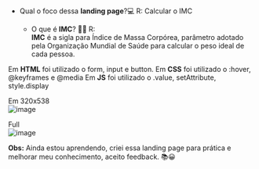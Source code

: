 - Qual o foco dessa <b>landing page</b>?💻
  R: Calcular o IMC 
  
  - O que é <b>IMC</b>? 👨‍⚕️
   R: <br><b>IMC</b> é a sigla para Índice de Massa Corpórea, parâmetro adotado pela Organização Mundial de Saúde para calcular o peso ideal de cada pessoa.
  
  
 Em <b>HTML</b> foi utilizado o form, input e button.
  Em <b>CSS</b> foi utilizado o :hover, @keyframes e @media 
   Em <b>JS</b> foi utilizado o .value, setAttribute, style.display
   
   Em 320x538 <br>
   ![image](https://user-images.githubusercontent.com/86324962/169142786-6e1feeba-809b-4a0b-af83-97048e4ecdd2.png)

   Full<br>
   ![image](https://user-images.githubusercontent.com/86324962/169142895-593f4935-2864-46ee-bc1a-66487d5b195b.png)

<b>Obs:</b> Ainda estou aprendendo, criei essa landing page para prática e melhorar meu conhecimento, aceito feedback. 📚😀
